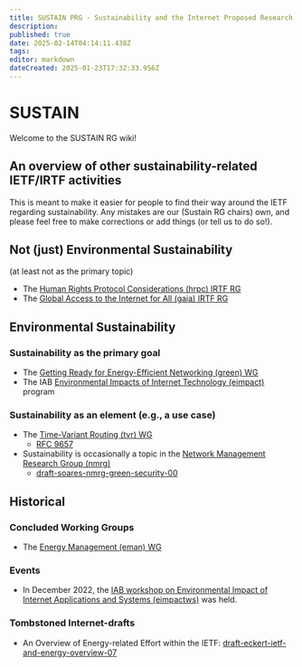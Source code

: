```yaml
---
title: SUSTAIN PRG - Sustainability and the Internet Proposed Research Group
description: 
published: true
date: 2025-02-14T04:14:11.438Z
tags: 
editor: markdown
dateCreated: 2025-01-23T17:32:33.956Z
---
```


# SUSTAIN

Welcome to the SUSTAIN RG wiki!


## An overview of other sustainability-related IETF/IRTF activities

This is meant to make it easier for people to find their way around the IETF regarding sustainability. Any mistakes are our (Sustain RG chairs) own, and please feel free to make corrections or add things (or tell us to do so!).

## Not (just) Environmental Sustainability

(at least not as the primary topic)

- The [Human Rights Protocol Considerations (hrpc) IRTF RG](https://datatracker.ietf.org/rg/hrpc/about/)
- The [Global Access to the Internet for All (gaia) IRTF RG](https://datatracker.ietf.org/rg/gaia/about/)

## Environmental Sustainability

### Sustainability as the primary goal

- The [Getting Ready for Energy-Efficient Networking (green) WG](https://datatracker.ietf.org/wg/green/about/)
- The IAB [Environmental Impacts of Internet Technology (eimpact)](https://datatracker.ietf.org/group/eimpact/about/) program

### Sustainability as an element (e.g., a use case)

- The [Time-Variant Routing (tvr) WG](https://datatracker.ietf.org/wg/tvr/about/)
  - [RFC 9657](https://datatracker.ietf.org/doc/rfc9657/)
- Sustainability is occasionally a topic in the [Network Management Research Group (nmrg)](https://datatracker.ietf.org/rg/nmrg/about/)
  - [draft-soares-nmrg-green-security-00](https://datatracker.ietf.org/doc/draft-soares-nmrg-green-security/)

## Historical

### Concluded Working Groups

- The [Energy Management (eman) WG](https://datatracker.ietf.org/wg/eman/about/)

### Events

- In December 2022, the [IAB workshop on Environmental Impact of Internet Applications and Systems (eimpactws)](https://datatracker.ietf.org/group/eimpactws/about/) was held.

### Tombstoned Internet-drafts

- An Overview of Energy-related Effort within the IETF: [draft-eckert-ietf-and-energy-overview-07](https://datatracker.ietf.org/doc/draft-eckert-ietf-and-energy-overview/)
